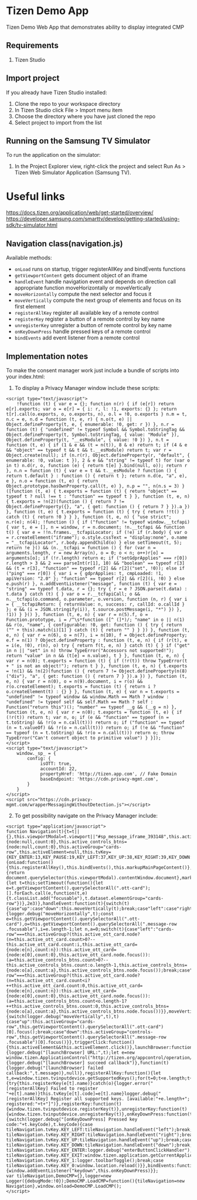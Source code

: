 # Tizen Demo App
Tizen Demo Web App that demonstrates ability to display integrated CMP

## Requirements
1. Tizen Studio

## Import project
If you already have Tizen Studio installed:
1. Clone the repo to your workspace directory
2. In Tizen Studio click File > Import menu item
3. Choose the directory where you have just cloned the repo
4. Select project to import from the list

## Running on the Samsung TV Simulator
To run the application on the simulator:
1. In the Project Explorer view, right-click the project and select Run As > Tizen Web Simulator Application (Samsung TV).

# Useful links
https://docs.tizen.org/application/web/get-started/overview/
https://developer.samsung.com/smarttv/develop/getting-started/using-sdk/tv-simulator.html

## Navigation class(navigation.js)
Available methods:
- `onLoad` runs on startup, trigger registerAllKey and bindEvents functions
- `getViewportContent` gets document object of an iframe
- `handleEvent` handle navigation event and depends on direction call appropriate function moveHorizontally or moveVertically
- `moveHorizontally` compute the next selector and focus it
- `moveVertically` compute the next group of elements and focus on its first element
- `registerAllKey` register all available key of a remote control
- `registerKey` register a button of a remote control by key name
- `unregisterKey` unregister a button of remote control by key name
- `onKeyDownPress` handle pressed keys of a remote control
- `bindEvents` add event listener from a remote control

## Implementation notes
To make the consent manager work just include a bundle of scripts into your index.html:
1. To display a Privacy Manager window include these scripts:
```
<script type="text/javascript">
    !function (t) { var e = {}; function n(r) { if (e[r]) return e[r].exports; var o = e[r] = { i: r, l: !1, exports: {} }; return t[r].call(o.exports, o, o.exports, n), o.l = !0, o.exports } n.m = t, n.c = e, n.d = function (t, e, r) { n.o(t, e) || Object.defineProperty(t, e, { enumerable: !0, get: r }) }, n.r = function (t) { "undefined" != typeof Symbol && Symbol.toStringTag && Object.defineProperty(t, Symbol.toStringTag, { value: "Module" }), Object.defineProperty(t, "__esModule", { value: !0 }) }, n.t = function (t, e) { if (1 & e && (t = n(t)), 8 & e) return t; if (4 & e && "object" == typeof t && t && t.__esModule) return t; var r = Object.create(null); if (n.r(r), Object.defineProperty(r, "default", { enumerable: !0, value: t }), 2 & e && "string" != typeof t) for (var o in t) n.d(r, o, function (e) { return t[e] }.bind(null, o)); return r }, n.n = function (t) { var e = t && t.__esModule ? function () { return t.default } : function () { return t }; return n.d(e, "a", e), e }, n.o = function (t, e) { return Object.prototype.hasOwnProperty.call(t, e) }, n.p = "", n(n.s = 3) }([function (t, e) { t.exports = function (t) { return "object" == typeof t ? null !== t : "function" == typeof t } }, function (t, e, n) { t.exports = !n(2)(function () { return 7 != Object.defineProperty({}, "a", { get: function () { return 7 } }).a }) }, function (t, e) { t.exports = function (t) { try { return !!t() } catch (t) { return !0 } } }, function (t, e, n) { "use strict"; n.r(e); n(4); !function () { if ("function" != typeof window.__tcfapi) { var t, e = [], n = window, r = n.document; !n.__tcfapi && function t() { var e = !!n.frames.__tcfapiLocator; if (!e) if (r.body) { var o = r.createElement("iframe"); o.style.cssText = "display:none", o.name = "__tcfapiLocator", r.body.appendChild(o) } else setTimeout(t, 5); return !e }() && (n.__tcfapi = function () { for (var n = arguments.length, r = new Array(n), o = 0; o < n; o++)r[o] = arguments[o]; if (!r.length) return e; if ("setGdprApplies" === r[0]) r.length > 3 && 2 === parseInt(r[1], 10) && "boolean" == typeof r[3] && (t = r[3], "function" == typeof r[2] && r[2]("set", !0)); else if ("ping" === r[0]) { var i = { gdprApplies: t, cmpLoaded: !1, apiVersion: "2.0" }; "function" == typeof r[2] && r[2](i, !0) } else e.push(r) }, n.addEventListener("message", function (t) { var e = "string" == typeof t.data, r = {}; try { r = e ? JSON.parse(t.data) : t.data } catch (t) { } var o = r.__tcfapiCall; o && n.__tcfapi(o.command, o.parameter, o.version, function (n, r) { var i = { __tcfapiReturn: { returnValue: n, success: r, callId: o.callId } }; e && (i = JSON.stringify(i)), t.source.postMessage(i, "*") }) }, !1)) } }() }, function (t, e, n) { var r = n(5).f, o = Function.prototype, i = /^\s*function ([^ (]*)/; "name" in o || n(1) && r(o, "name", { configurable: !0, get: function () { try { return ("" + this).match(i)[1] } catch (t) { return "" } } }) }, function (t, e, n) { var r = n(6), o = n(7), i = n(10), f = Object.defineProperty; e.f = n(1) ? Object.defineProperty : function (t, e, n) { if (r(t), e = i(e, !0), r(n), o) try { return f(t, e, n) } catch (t) { } if ("get" in n || "set" in n) throw TypeError("Accessors not supported!"); return "value" in n && (t[e] = n.value), t } }, function (t, e, n) { var r = n(0); t.exports = function (t) { if (!r(t)) throw TypeError(t + " is not an object!"); return t } }, function (t, e, n) { t.exports = !n(1) && !n(2)(function () { return 7 != Object.defineProperty(n(8)("div"), "a", { get: function () { return 7 } }).a }) }, function (t, e, n) { var r = n(0), o = n(9).document, i = r(o) && r(o.createElement); t.exports = function (t) { return i ? o.createElement(t) : {} } }, function (t, e) { var n = t.exports = "undefined" != typeof window && window.Math == Math ? window : "undefined" != typeof self && self.Math == Math ? self : Function("return this")(); "number" == typeof __g && (__g = n) }, function (t, e, n) { var r = n(0); t.exports = function (t, e) { if (!r(t)) return t; var n, o; if (e && "function" == typeof (n = t.toString) && !r(o = n.call(t))) return o; if ("function" == typeof (n = t.valueOf) && !r(o = n.call(t))) return o; if (!e && "function" == typeof (n = t.toString) && !r(o = n.call(t))) return o; throw TypeError("Can't convert object to primitive value") } }]);
</script>
<script type="text/javascript">
    window._sp_ = {
        config: {
             isOTT: true,
             accountId: 22,
             propertyHref: 'http://tizen.app.com', // Fake Domain
             baseEndpoint: 'https://cdn.privacy-mgmt.com',
        }
    }
</script>
<script src="https://cdn.privacy-mgmt.com/wrapperMessagingWithoutDetection.js"></script>
```
2. To get possibility navigate on the Privacy Manager include:
```
<script type="application/javascript">
function Navigation(t){t=t||{},this.viewportModal=t.viewport||"#sp_message_iframe_393148",this.active_ott_card={node:null,count:0},this.active_controls_btns={node:null,count:0},this.activeGroup="cards-row",this.activeElement=null,this.tvKey={KEY_ENTER:13,KEY_PAUSE:19,KEY_LEFT:37,KEY_UP:38,KEY_RIGHT:39,KEY_DOWN:40,KEY_0:48,KEY_1:49,KEY_2:50,KEY_3:51,KEY_4:52,KEY_5:53,KEY_6:54,KEY_7:55,KEY_8:56,KEY_9:57,KEY_EMPTY:189,KEY_RED:403,KEY_GREEN:404,KEY_YELLOW:405,KEY_BLUE:406,KEY_RW:412,KEY_STOP:413,KEY_PLAY:415,KEY_REC:416,KEY_FF:417,KEY_CH_UP:427,KEY_CH_DOWN:428,KEY_VOL_UP:447,KEY_VOL_DOWN:448,KEY_MUTE:449,KEY_INFO:457,KEY_GUIDE:458,KEY_RETURN:10009,KEY_SOURCE:10072,KEY_CHLIST:10073,KEY_MENU:10133,KEY_TOOLS:10135,KEY_ASPECT:10140,KEY_EMANUAL:10146,KEY_EXIT:10182,KEY_PRECH:10190,KEY_MTS:10195,KEY_3D:10199,KEY_TTX_MIX:10200,KEY_CAPTION:10221,KEY_SEARCH:10225,KEY_SOCCER:10228,KEY_REWIND_:10232,KEY_FF_:10233,KEY_PLAY_PAUSE:10252,KEY_EXTRA:10253},this.onLoad()}Navigation.prototype={onLoad:function(){this.registerAllKey(),this.bindEvents(),this.markupMainPageContent()},getViewportContent:function(){return document.querySelector(this.viewportModal).contentWindow.document},markupMainPageContent:function(){let t=this;setTimeout(function(){let e=t.getViewportContent().querySelectorAll(".ott-card");[].forEach.call(e,function(t,e){t.classList.add("focusable"),t.dataset.elementGroup="cards-row"})},2e3)},handleEvent:function(t){switch(t){case"up":case"down":this.moveVertically(t);break;case"left":case"right":this.moveHorizontally(t)}},moveHorizontally:function(t){logger.debug("moveHorizontally",t);const e=this.getViewportContent().querySelectorAll(".ott-card"),o=this.getViewportContent().querySelectorAll(".message-row .focusable"),i=e.length-1;let n,a=0;switch(t){case"left":"cards-row"===this.activeGroup?(this.active_ott_card.node?(n=this.active_ott_card.count>0?--this.active_ott_card.count:i,this.active_ott_card={node:e[n],count:n}):this.active_ott_card={node:e[0],count:0},this.active_ott_card.node.focus()):(a=this.active_controls_btns.count>0?--this.active_controls_btns.count:o.length-1,this.active_controls_btns={node:o[a],count:a},this.active_controls_btns.node.focus());break;case"right":"cards-row"===this.activeGroup?(this.active_ott_card.node?(n=this.active_ott_card.count<i?++this.active_ott_card.count:0,this.active_ott_card={node:e[n],count:n}):this.active_ott_card={node:e[0],count:0},this.active_ott_card.node.focus()):(a=this.active_controls_btns.count<o.length-1?++this.active_controls_btns.count:0,this.active_controls_btns={node:o[a],count:a},this.active_controls_btns.node.focus())}},moveVertically:function(t){switch(logger.debug("moveVertically",t),t){case"up":this.activeGroup="cards-row",this.getViewportContent().querySelectorAll(".ott-card")[0].focus();break;case"down":this.activeGroup="controls-row",this.getViewportContent().querySelectorAll(".message-row .focusable")[0].focus()}},triggerClick:function(){this.activeElement&&this.activeElement.click()},launchBrowser:function(t){logger.debug("[launchBrowser] URL:",t);let e=new window.tizen.ApplicationControl("http://tizen.org/appcontrol/operation/view",t);window.tizen.application.launchAppControl(e,null,function(){logger.debug("[launchBrowser] succeed callback")},function(t){logger.debug("[launchBrowser] failed callback:",t.message)},null)},registerAllKey:function(){let t,e=window.tizen.tvinputdevice.getSupportedKeys();for(t=0;t<e.length;t+=1){try{this.registerKey(e[t].name)}catch(o){logger.error("[registerAllKey] Failed to register "+e[t].name)}this.tvKey[e[t].code]=e[t].name}logger.debug("[registerAllKey] Register all supported keys. [available:"+e.length+"; registered:"+t+"]")},registerKey:function(t){window.tizen.tvinputdevice.registerKey(t)},unregisterKey:function(t){window.tizen.tvinputdevice.unregisterKey(t)},onKeyDownPress:function(t){switch(logger.debug("[onKeyDownPress] Pressed key code:"+t.keyCode),t.keyCode){case tileNavigation.tvKey.KEY_LEFT:tileNavigation.handleEvent("left");break;case tileNavigation.tvKey.KEY_RIGHT:tileNavigation.handleEvent("right");break;case tileNavigation.tvKey.KEY_UP:tileNavigation.handleEvent("up");break;case tileNavigation.tvKey.KEY_DOWN:tileNavigation.handleEvent("down");break;case tileNavigation.tvKey.KEY_ENTER:logger.debug("enterButtonClickHandler"),tileNavigation.triggerClick();break;case tileNavigation.tvKey.KEY_EXIT:window.tizen.application.getCurrentApplication().exit();break;case tileNavigation.tvKey.KEY_1:logger.toolbarToggle();break;case tileNavigation.tvKey.KEY_0:window.location.reload()}},bindEvents:function(){window.addEventListener("keydown",this.onKeyDownPress)}};
var tileNavigation,DemoCMP={},logger=new Logger({debugMode:!0});DemoCMP.LoadCMP=function(){tileNavigation=new Navigation},window.onload=DemoCMP.LoadCMP();
</script>
```